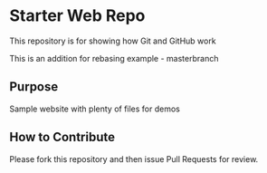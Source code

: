 # Starter Web Repo

This repository is for showing how Git and GitHub work

This is an addition for rebasing example - masterbranch

## Purpose

Sample website with plenty of files for demos

## How to Contribute 
Please fork this repository and then issue Pull Requests for review. 

